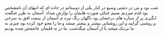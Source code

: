 شب بود و من در دشتی وسیع در کنار یکی از دوستانم در جاده ای که انتهای آن نامشخص بود قدم میزدیم
نسیم خنکی صورت هایمان را نوازش میداد. آسمان به طرز شگفت انگیزی پر از ستاره های درخشان بود
ناگهان رنگ تیره ی آسمان از سمت افق به سرخی و روشنی گرایید و این روشنایی بیشتر و بیشتر میشد و ما را محو خود کرده بود
چیزی به ما نزدیک میشد یا از آسمان میگذشت. ما در ته قلبمان عاشقش شده بودیم
